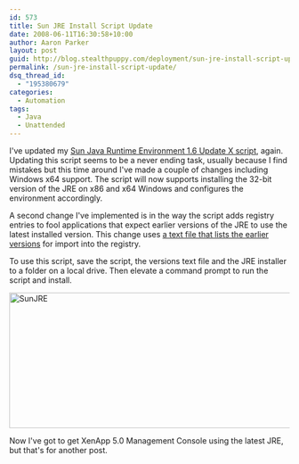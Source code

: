 ```yaml
---
id: 573
title: Sun JRE Install Script Update
date: 2008-06-11T16:30:58+10:00
author: Aaron Parker
layout: post
guid: http://blog.stealthpuppy.com/deployment/sun-jre-install-script-update
permalink: /sun-jre-install-script-update/
dsq_thread_id:
  - "195380679"
categories:
  - Automation
tags:
  - Java
  - Unattended
---
```

I've updated my [Sun Java Runtime Environment 1.6 Update X script]({{site.baseurl}}/unattended/unattended-install-sun-java-runtime-environment-16-update-3), again. Updating this script seems to be a never ending task, usually because I find mistakes but this time around I've made a couple of changes including Windows x64 support. The script will now supports installing the 32-bit version of the JRE on x86 and x64 Windows and configures the environment accordingly.

A second change I've implemented is in the way the script adds registry entries to fool applications that expect earlier versions of the JRE to use the latest installed version. This change uses [a text file that lists the earlier versions]({{site.baseurl}}/media/2008/06/versions.txt) for import into the registry.

To use this script, save the script, the versions text file and the JRE installer to a folder on a local drive. Then elevate a command prompt to run the script and install.

<img border="0" alt="SunJRE" src="https://stealthpuppy.com/media/2008/06/sunjre.png" width="577" height="243" /> 

Now I've got to get XenApp 5.0 Management Console using the latest JRE, but that's for another post.